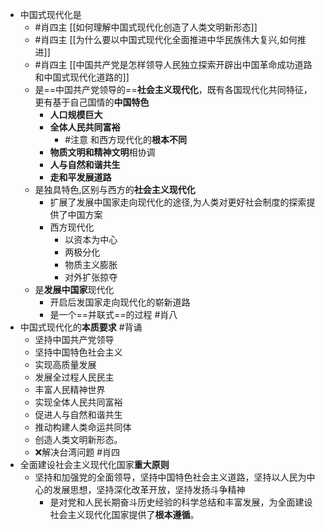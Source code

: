 - 中国式现代化是 
	- #肖四主 [[如何理解中国式现代化创造了人类文明新形态]]  
	- #肖四主 [[为什么要以中国式现代化全面推进中华民族伟大复兴,如何推进]]
	- #肖四主 [[中国共产党是怎样领导人民独立探索开辟出中国革命成功道路和中国式现代化道路的]]
	- 是==中国共产党领导的==**社会主义现代化**，既有各国现代化共同特征，更有基于自己国情的**中国特色**
		- **人口规模巨大** 
		- **全体人民共同富裕**
			- #注意 和西方现代化的**根本不同**
		- **物质文明和精神文明**相协调
		- **人与自然和谐共生**
		- **走和平发展道路**
	- 是独具特色,区别与西方的**社会主义现代化**
		- 扩展了发展中国家走向现代化的途径,为人类对更好社会制度的探索提供了中国方案
		- 西方现代化
			- 以资本为中心
			- 两极分化
			- 物质主义膨胀
			- 对外扩张掠夺
	- 是**发展中国家**现代化
		- 开启后发国家走向现代化的崭新道路
		- 是一个==并联式==的过程 #肖八
- 中国式现代化的**本质要求** #背诵
	- 坚持中国共产党领导
	- 坚持中国特色社会主义
	- 实现高质量发展
	- 发展全过程人民民主
	- 丰富人民精神世界
	- 实现全体人民共同富裕
	- 促进人与自然和谐共生
	- 推动构建人类命运共同体
	- 创造人类文明新形态。
	- ❌解决台湾问题 #肖四 
- 全面建设社会主义现代化国家**重大原则**
	- 坚持和加强党的全面领导，坚持中国特色社会主义道路，坚持以人民为中心的发展思想，坚持深化改革开放，坚持发扬斗争精神
		- 是对党和人民长期奋斗历史经验的科学总结和丰富发展，为全面建设社会主义现代化国家提供了**根本遵循**。
